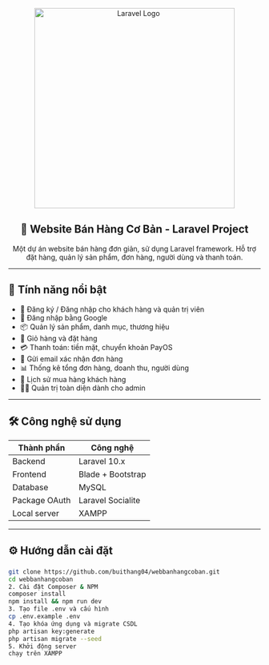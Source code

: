 <p align="center">
  <a href="https://laravel.com" target="_blank">
    <img src="https://raw.githubusercontent.com/laravel/art/master/logo-lockup/5%20SVG/2%20CMYK/1%20Full%20Color/laravel-logolockup-cmyk-red.svg" width="400" alt="Laravel Logo">
  </a>
</p>

<h2 align="center">🛒 Website Bán Hàng Cơ Bản - Laravel Project</h2>

<p align="center">
  Một dự án website bán hàng đơn giản, sử dụng Laravel framework. Hỗ trợ đặt hàng, quản lý sản phẩm, đơn hàng, người dùng và thanh toán.
</p>

---

## 🚀 Tính năng nổi bật

- 🔐 Đăng ký / Đăng nhập cho khách hàng và quản trị viên
- 🔑 Đăng nhập bằng Google
- 📦 Quản lý sản phẩm, danh mục, thương hiệu
- 🛒 Giỏ hàng và đặt hàng
- 💳 Thanh toán: tiền mặt, chuyển khoản PayOS
- 📧 Gửi email xác nhận đơn hàng
- 📊 Thống kê tổng đơn hàng, doanh thu, người dùng
- 🧾 Lịch sử mua hàng khách hàng
- 🧑‍💼 Quản trị toàn diện dành cho admin

---

## 🛠️ Công nghệ sử dụng

| Thành phần       | Công nghệ         |
|------------------|-------------------|
| Backend          | Laravel 10.x      |
| Frontend         | Blade + Bootstrap |
| Database         | MySQL             |
| Package OAuth    | Laravel Socialite |
| Local server     | XAMPP             |

---

## ⚙️ Hướng dẫn cài đặt

### 

```bash
git clone https://github.com/buithang04/webbanhangcoban.git
cd webbanhangcoban
2. Cài đặt Composer & NPM
composer install
npm install && npm run dev
3. Tạo file .env và cấu hình
cp .env.example .env
4. Tạo khóa ứng dụng và migrate CSDL
php artisan key:generate
php artisan migrate --seed
5. Khởi động server
chạy trên XAMPP
